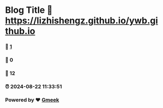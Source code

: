 # Blog Title :link: https://lizhishengz.github.io/ywb.github.io 
### :page_facing_up: [1](https://lizhishengz.github.io/ywb.github.io/tag.html) 
### :speech_balloon: 0 
### :hibiscus: 12 
### :alarm_clock: 2024-08-22 11:33:51 
### Powered by :heart: [Gmeek](https://github.com/Meekdai/Gmeek)
